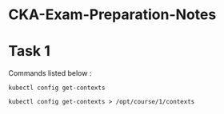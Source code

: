 # CKA-Exam-Preparation-Notes

# Task 1

Commands listed below : 

```
kubectl config get-contexts

kubectl config get-contexts > /opt/course/1/contexts
```


